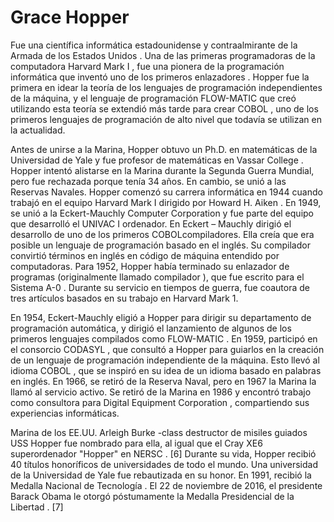 # Grace Hopper

Fue una científica informática estadounidense y contraalmirante de la Armada de los Estados Unidos .  Una de las primeras programadoras de la computadora Harvard Mark I , fue una pionera de la programación informática que inventó uno de los primeros enlazadores . Hopper fue la primera en idear la teoría de los lenguajes de programación independientes de la máquina, y el lenguaje de programación FLOW-MATIC que creó utilizando esta teoría se extendió más tarde para crear COBOL , uno de los primeros lenguajes de programación de alto nivel que todavía se utilizan en la actualidad.  

Antes de unirse a la Marina, Hopper obtuvo un Ph.D. en matemáticas de la Universidad de Yale y fue profesor de matemáticas en Vassar College . Hopper intentó alistarse en la Marina durante la Segunda Guerra Mundial, pero fue rechazada porque tenía 34 años. En cambio, se unió a las Reservas Navales. Hopper comenzó su carrera informática en 1944 cuando trabajó en el equipo Harvard Mark I dirigido por Howard H. Aiken . En 1949, se unió a la Eckert-Mauchly Computer Corporation y fue parte del equipo que desarrolló el UNIVAC I ordenador. En Eckert – Mauchly dirigió el desarrollo de uno de los primeros COBOLcompiladores. Ella creía que era posible un lenguaje de programación basado en el inglés. Su compilador convirtió términos en inglés en código de máquina entendido por computadoras. Para 1952, Hopper había terminado su enlazador de programas (originalmente llamado compilador ), que fue escrito para el Sistema A-0 . Durante su servicio en tiempos de guerra, fue coautora de tres artículos basados ​​en su trabajo en Harvard Mark 1.

En 1954, Eckert-Mauchly eligió a Hopper para dirigir su departamento de programación automática, y dirigió el lanzamiento de algunos de los primeros lenguajes compilados como FLOW-MATIC . En 1959, participó en el consorcio CODASYL , que consultó a Hopper para guiarlos en la creación de un lenguaje de programación independiente de la máquina. Esto llevó al idioma COBOL , que se inspiró en su idea de un idioma basado en palabras en inglés. En 1966, se retiró de la Reserva Naval, pero en 1967 la Marina la llamó al servicio activo. Se retiró de la Marina en 1986 y encontró trabajo como consultora para Digital Equipment Corporation , compartiendo sus experiencias informáticas.

Marina de los EE.UU. Arleigh Burke -class destructor de misiles guiados USS  Hopper fue nombrado para ella, al igual que el Cray XE6 superordenador "Hopper" en NERSC . [6] Durante su vida, Hopper recibió 40 títulos honoríficos de universidades de todo el mundo. Una universidad de la Universidad de Yale fue rebautizada en su honor. En 1991, recibió la Medalla Nacional de Tecnología . El 22 de noviembre de 2016, el presidente Barack Obama le otorgó póstumamente la Medalla Presidencial de la Libertad . [7]